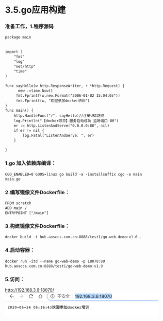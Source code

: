 # 3.5.go应用构建
### 准备工作，1.程序源码
```shell
package main


import (
    "fmt"
    "log"
    "net/http"
    "time"
)

func sayHello(w http.ResponseWriter, r *http.Request) {
      new :=time.Now()
     fmt.Fprintf(w,new.Format("2006-01-02 15:04:05"))    
     fmt.Fprintf(w, "欢迎参加docker培训")
}
func main() {
    http.HandleFunc("/", sayHello)//注册URI路径
    log.Println("【docker项目】服务启动成功 监听端口 80")
    er := http.ListenAndServe("0.0.0.0:80", nil)
    if er != nil {
        log.Fatal("ListenAndServe: ", er)
    }

}

```
### 1.go 加入依赖库编译：
```shell
CGO_ENABLED=0 GOOS=linux go build -a -installsuffix cgo -o main main.go
```
### 2.编写镜像文件Dockerfile：
```shell
FROM scratch
ADD main /
ENTRYPOINT ["/main"]
```
### 3.构建镜像文件Dockerfile：
```shell
docker build -t hub.aosccs.com.cn:8888/test1/go-web-demo:v1.0 .
```
### 4.启动容器：
```shell
docker run -itd --name go-web-demo -p 18070:80  hub.aosccs.com.cn:8888/test1/go-web-demo:v1.0
```
### 5.访问：
http://192.168.3.6:18070/
![](assets/3.5.docker-build-go-cab4c619.png)

